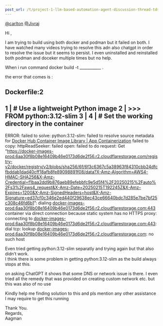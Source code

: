 ```yaml
---
post_url: /t/project-1-llm-based-automation-agent-discussion-thread-tds-jan-2025/164277/486
---
```

[@carlton](/u/carlton) [@Jivraj](/u/jivraj)

Hi ,

I am trying to build using both docker and podman but it failed on both. I have watched many videos trying to resolve this adn also chatgpt in order to resolve the issue but it seems to persist. I even uninstalled and reinstalled both podman and doceker multiple times but no help.

When i run command docker build -t \_\_\_\_\_\_\_\_\_\_\_ .

the error that comes is :

Dockerfile:2
------------

1 | # Use a lightweight Python image 
2 | >>> FROM python:3.12-slim 
3 | 
4 | # Set the working directory in the container
--------------------------------------------------------------------------------------------------------------------------

ERROR: failed to solve: python:3.12-slim: failed to resolve source metadata for [Docker Hub Container Image Library | App Containerization](http://docker.io/library/python:3.12-slim:) failed to copy: httpReadSeeker: failed open: failed to do request: Get “<https://docker-images-prod.6aa30f8b08e16409b46e0173d6de2f56.r2.cloudflarestorage.com/registry-v2/docker/registry/v2/blobs/sha256/6f/6f3c6367c5a38963f84310cbb24dfcfbddab1dad40cff18afb8fe89098891f08/data?X-Amz-Algorithm=AWS4-HMAC-SHA256&X-Amz-Credential=f1baa2dd9b876aeb89efebbfc9e5d5f4%2F20250215%2Fauto%2Fs3%2Faws4_request&X-Amz-Date=20250215T192245Z&X-Amz-Expires=1200&X-Amz-SignedHeaders=host&X-Amz-Signature=ed37cf0c346e2ed440f29638ec43ce66640bdc7d285e7be7bf25c308c46fd6b1>”: dialing [docker-images-prod.6aa30f8b08e16409b46e0173d6de2f56.r2.cloudflarestorage.com:443](http://docker-images-prod.6aa30f8b08e16409b46e0173d6de2f56.r2.cloudflarestorage.com:443) container via direct connection because static system has no HTTPS proxy: connecting to [docker-images-prod.6aa30f8b08e16409b46e0173d6de2f56.r2.cloudflarestorage.com:443](http://docker-images-prod.6aa30f8b08e16409b46e0173d6de2f56.r2.cloudflarestorage.com:443): dial tcp: lookup [docker-images-prod.6aa30f8b08e16409b46e0173d6de2f56.r2.cloudflarestorage.com](http://docker-images-prod.6aa30f8b08e16409b46e0173d6de2f56.r2.cloudflarestorage.com): no such host

Even tried getting python:3.12-slim separatly and trying again but that also didn’t work.  
I think there is some problem in getting python:3.12-slim as the build always stops at this.

on asking ChatGPT it shows that some DNS or network issue is there. I even tried all the remedy that was provided on creating custom network etc. but this was also of no use

Kindly help me finding solution to this and pls mention any other assistance I may require to get this running

Thank You.  
Regards,  
Aagman